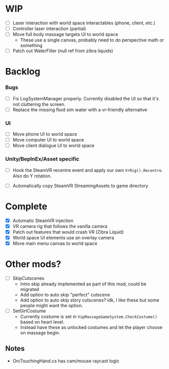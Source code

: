 ﻿# WIP

- [ ] Laser interaction with world space interactables (phone, client, etc.)
- [ ] Controller laser interaction (partial)
- [ ] Move full body massage targets UI to world space
  - These use a single canvas, probably need to do perspective math or something
- [ ] Patch out WaterFiller (null ref from zibra liquids)

# Backlog

### Bugs 

- [ ] Fix LogSystemManager properly. Currently disabled the UI so that it's not cluttering the screen.
- [ ] Replace the missing fluid sim water with a vr-friendly alternative

### UI
 
- [ ] Move phone UI to world space
- [ ] Move computer UI to world space
- [ ] Move client dialogue UI to world space

### Unity/BepInEx/Asset specific
- [ ] Hook the SteamVR recentre event and apply our own `VrRig().Recentre`. Also do Y rotation.
- [ ] Automatically copy SteamVR StreamingAssets to game directory


# Complete

- [X] Automatic SteamVR injection
- [X] VR camera rig that follows the vanilla camera
- [X] Patch out features that would crash VR (Zibra Liquid)
- [X] World space UI elements use an overlay camera
- [X] Move main menu canvas to world space

# Other mods?

- [ ] SkipCutscenes
  - Intro skip already implemented as part of this mod, could be migrated
  - Add option to auto skip "perfect" cutscene
  - Add option to auto skip story cutscenes? idk, I like these but some people might want the option.
- [ ] SetGirlCostume 
  - Currently costume is set in `VipMassageGameSystem.CheckCostume()` based on heart level.
  - Instead have these as unlocked costumes and let the player choose on massage begin.

## Notes

- OrcTouchingHand.cs has cam/mouse raycast logic